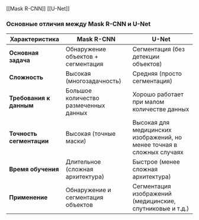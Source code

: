 [[Mask R-CNN]]
[[U-Net]]

### Основные отличия между Mask R-CNN и U-Net

| Характеристика           | **Mask R-CNN**                        | **U-Net**                                                              |
| ------------------------ | ------------------------------------- | ---------------------------------------------------------------------- |
| **Основная задача**      | Обнаружение объектов + сегментация    | Сегментация (без детекции объектов)                                    |
| **Сложность**            | Высокая (многозадачность)             | Средняя (просто сегментация)                                           |
| **Требования к данным**  | Большое количество размеченных данных | Хорошо работает при малом количестве данных                            |
| **Точность сегментации** | Высокая (точные маски)                | Высокая для медицинских изображений, но менее точная в сложных случаях |
| **Время обучения**       | Длительное (сложная архитектура)      | Быстрое (менее сложная архитектура)                                    |
| **Применение**           | Обнаружение и сегментация объектов    | Сегментация изображений (медицинские, спутниковые и т.д.)              |
